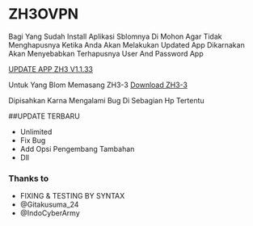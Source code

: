 # ZH3OVPN


Bagi Yang Sudah Install Aplikasi Sblomnya
Di Mohon Agar Tidak Menghapusnya Ketika Anda Akan Melakukan Updated App
Dikarnakan Akan Menyebabkan Terhapusnya User And Password App



[UPDATE APP ZH3 V1.1.33](https://github.com/ZheHacK/ZH3OVPN/raw/main/ZH3_IM3haqy.vipv1.1.33.apk)

Untuk Yang Blom Memasang ZH3-3 [Download ZH3-3](https://download1491.mediafire.com/ta30pmb92o7g/n9679ab4vzr7l5c/ZH3-3.ovpn)

Dipisahkan Karna Mengalami Bug Di Sebagian Hp Tertentu


##UPDATE TERBARU
* Unlimited
* Fix Bug
* Add Opsi Pengembang Tambahan
* Dll


### Thanks to
* FIXING & TESTING BY SYNTAX 
* @Gitakusuma_24
* @IndoCyberArmy
